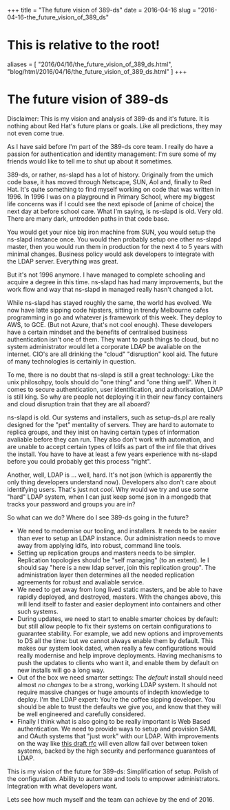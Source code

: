 +++
title = "The future vision of 389-ds"
date = 2016-04-16
slug = "2016-04-16-the_future_vision_of_389_ds"
# This is relative to the root!
aliases = [ "2016/04/16/the_future_vision_of_389_ds.html", "blog/html/2016/04/16/the_future_vision_of_389_ds.html" ]
+++
# The future vision of 389-ds

Disclaimer: This is my vision and analysis of 389-ds and it\'s future.
It is nothing about Red Hat\'s future plans or goals. Like all
predictions, they may not even come true.

As I have said before I\'m part of the 389-ds core team. I really do
have a passion for authentication and identity management: I\'m sure
some of my friends would like to tell me to shut up about it sometimes.

389-ds, or rather, ns-slapd has a lot of history. Originally from the
umich code base, it has moved through Netscape, SUN, Aol and, finally to
Red Hat. It\'s quite something to find myself working on code that was
written in 1996. In 1996 I was on a playground in Primary School, where
my biggest life concerns was if I could see the next episode of \[anime
of choice\] the next day at before school care. What I\'m saying, is
ns-slapd is old. Very old. There are many dark, untrodden paths in that
code base.

You would get your nice big iron machine from SUN, you would setup the
ns-slapd instance once. You would then probably setup one other ns-slapd
master, then you would run them in production for the next 4 to 5 years
with minimal changes. Business policy would ask developers to integrate
with the LDAP server. Everything was great.

But it\'s not 1996 anymore. I have managed to complete schooling and
acquire a degree in this time. ns-slapd has had many improvements, but
the work flow and way that ns-slapd in managed really hasn\'t changed a
lot.

While ns-slapd has stayed roughly the same, the world has evolved. We
now have latte sipping code hipsters, sitting in trendy Melbourne cafes
programming in go and whatever js framework of this week. They deploy to
AWS, to GCE. (But not Azure, that\'s not cool enough). These developers
have a certain mindset and the benefits of centralised business
authentication isn\'t one of them. They want to push things to cloud,
but no system administrator would let a corporate LDAP be avaliable on
the internet. CIO\'s are all drinking the \"cloud\" \"disruption\" kool
aid. The future of many technologies is certainly in question.

To me, there is no doubt that ns-slapd is still a great technology: Like
the unix philosohpy, tools should do \"one thing\" and \"one thing
well\". When it comes to secure authentication, user identification, and
authorisation, LDAP is still king. So why are people not deploying it in
their new fancy containers and cloud disruption train that they are all
aboard?

ns-slapd is old. Our systems and installers, such as setup-ds.pl are
really designed for the \"pet\" mentality of servers. They are hard to
automate to replica groups, and they inist on having certain types of
information avaliable before they can run. They also don\'t work with
automation, and are unable to accept certain types of ldifs as part of
the inf file that drives the install. You have to have at least a few
years experience with ns-slapd before you could probably get this
process \"right\".

Another, well, LDAP is \... well, hard. It\'s not json (which is
apparently the only thing developers understand now). Developers also
don\'t care about identifying users. That\'s just not *cool*. Why would
we try and use some \"hard\" LDAP system, when I can just keep some json
in a mongodb that tracks your password and groups you are in?

So what can we do? Where do I see 389-ds going in the future?

-   We need to modernise our tooling, and installers. It needs to be
    easier than ever to setup an LDAP instance. Our administration needs
    to move away from applying ldifs, into robust, command line tools.
-   Setting up replication groups and masters needs to be simpler.
    Replication topologies should be \"self managing\" (to an extent).
    Ie I should say \"here is a new ldap server, join this replication
    group\". The administration layer then determines all the needed
    replication agreements for robust and avaliable service.
-   We need to get away from long lived static masters, and be able to
    have rapidly deployed, and destroyed, masters. With the changes
    above, this will lend itself to faster and easier deployment into
    containers and other such systems.
-   During updates, we need to start to enable smarter choices by
    default: but still allow people to fix their systems on certain
    configurations to guarantee stability. For example, we add new
    options and improvements to DS all the time: but we cannot always
    enable them by default. This makes our system look dated, when
    really a few configurations would really modernise and help improve
    deployments. Having mechanisms to push the updates to clients who
    want it, and enable them by default on new installs will go a long
    way.
-   Out of the box we need smarter settings: The *default* install
    should need almost *no changes* to be a strong, working LDAP system.
    It should not require massive changes or huge amounts of indepth
    knowledge to deploy. I\'m the LDAP expert: You\'re the coffee
    sipping developer. You should be able to trust the defaults we give
    you, and know that they will be well engineered and carefully
    considered.
-   Finally I think what is also going to be really important is Web
    Based authentication. We need to provide ways to setup and provision
    SAML and OAuth systems that \"just work\" with our LDAP. With
    improvements on the way like [this draft
    rfc](https://tools.ietf.org/html/draft-wibrown-ldapssotoken-00) will
    even allow fail over between token systems, backed by the high
    security and performance guarantees of LDAP.

This is my vision of the future for 389-ds: Simplification of setup.
Polish of the configuration. Ability to automate and tools to empower
administrators. Integration with what developers want.

Lets see how much myself and the team can achieve by the end of 2016.

